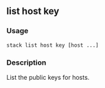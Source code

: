 ## list host key

### Usage

`stack list host key [host ...]`

### Description

List the public keys for hosts.


